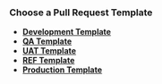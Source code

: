 ### Choose a Pull Request Template

- **[Development Template](?template=dev.md)**
- **[QA Template](?template=qa.md)**
- **[UAT Template](?template=uat.md)**
- **[REF Template](?template=ref.md)**
- **[Production Template](?template=prod.md)**
